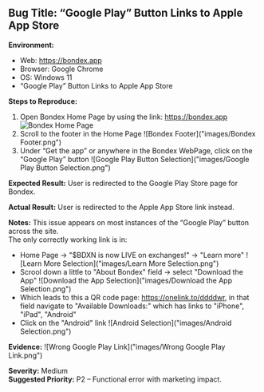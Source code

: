 ## Bug Title: “Google Play” Button Links to Apple App Store

**Environment:**
- Web: https://bondex.app
- Browser: Google Chrome
- OS: Windows 11
- “Google Play” Button Links to Apple App Store

**Steps to Reproduce:**
1. Open Bondex Home Page by using the link: https://bondex.app
![Bondex Home Page]("images/Bondex_Home_Page.png")
2. Scroll to the footer in the Home Page
![Bondex Footer]("images/Bondex Footer.png")
3. Under “Get the app” or anywhere in the Bondex WebPage, click on the “Google Play” button
![Google Play Button Selection]("images/Google Play Button Selection.png")

**Expected Result:**
User is redirected to the Google Play Store page for Bondex.

**Actual Result:**
User is redirected to the Apple App Store link instead.

**Notes:**
This issue appears on most instances of the “Google Play” button across the site.  
The only correctly working link is in:
- Home Page → "$BDXN is now LIVE on exchanges!" → "Learn more"
![Learn More Selection]("images/Learn More Selection.png")
- Scrool down a little to "About Bondex" field → select "Download the App" 
![Download the App Selection]("images/Download the App Selection.png")
- Which leads to this a QR code page: https://onelink.to/ddddwr, in that field navigate to "Available Downloads:" which has links to "iPhone", "iPad", "Android"
- Click on the "Android" link
![Android Selection]("images/Android Selection.png")

**Evidence:**
![Wrong Google Play Link]("images/Wrong Google Play Link.png")

**Severity:** Medium  
**Suggested Priority:** P2 – Functional error with marketing impact.
